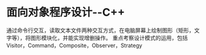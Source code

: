 # 面向对象程序设计--C++
通过命令行交互，读取文本文件两种交互方式，在电脑屏幕上绘制图形（矩形，文字等），将图形模块化，并能实现增删操作。
重点考察设计模式的运用，包括Visitor，Command，Composite，Observer，Strategy
